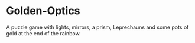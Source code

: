 # Golden-Optics
A puzzle game with lights, mirrors, a prism, Leprechauns and some pots of gold at the end of the rainbow.

